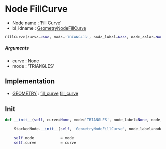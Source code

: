 # Node FillCurve

- Node name : 'Fill Curve'
- bl_idname : [GeometryNodeFillCurve](https://docs.blender.org/api/current/bpy.types.GeometryNodeFillCurve.html)


``` python
FillCurve(curve=None, mode='TRIANGLES', node_label=None, node_color=None)
```
##### Arguments

- curve : None
- mode : 'TRIANGLES'

## Implementation

- [GEOMETRY](/docs/GeoNodes/GEOMETRY.md) : [fill_curve](/docs/GeoNodes/GEOMETRY.md#fill_curve) [fill_curve](/docs/GeoNodes/GEOMETRY.md#fill_curve)

## Init

``` python
def __init__(self, curve=None, mode='TRIANGLES', node_label=None, node_color=None):

    StackedNode.__init__(self, 'GeometryNodeFillCurve', node_label=node_label, node_color=node_color)

    self.mode            = mode
    self.curve           = curve
```
